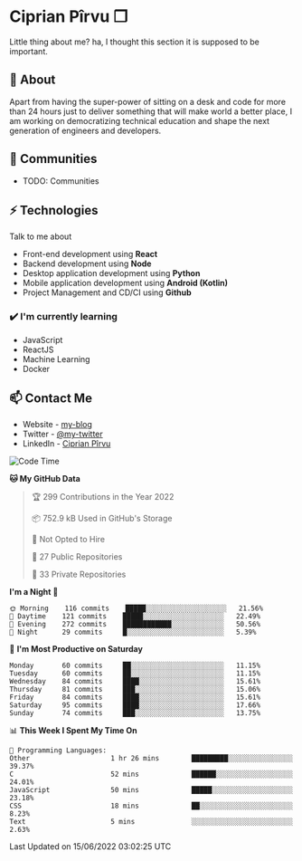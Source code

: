 # Ciprian Pîrvu ❐

Little thing about me? ha, I thought this section it is supposed to be important.

## 🧐 About

Apart from having the super-power of sitting on a desk and code for more than 24 hours just to deliver something that will make world a better place, I am working on democratizing technical education and shape the next generation of engineers and developers.

## 👯 Communities

-   TODO: Communities

## ⚡ Technologies

Talk to me about

-   Front-end development using **React**
-   Backend development using **Node**
-   Desktop application development using **Python**
-   Mobile application development using **Android (Kotlin)**
-   Project Management and CD/CI using **Github**

### ✔️ I'm currently learning

-   JavaScript
-   ReactJS
-   Machine Learning
-   Docker

## 📫 Contact Me

-   Website - [my-blog]()
-   Twitter - [@my-twitter]()
-   LinkedIn - [Ciprian Pîrvu](https://www.linkedin.com/in/p%C3%AErvu-ciprian-cristian-4415991b1/)

<!--START_SECTION:waka-->
![Code Time](http://img.shields.io/badge/Code%20Time-1%2C237%20hrs%203%20mins-blue)

**🐱 My GitHub Data** 

> 🏆 299 Contributions in the Year 2022
 > 
> 📦 752.9 kB Used in GitHub's Storage 
 > 
> 🚫 Not Opted to Hire
 > 
> 📜 27 Public Repositories 
 > 
> 🔑 33 Private Repositories  
 > 
**I'm a Night 🦉** 

```text
🌞 Morning    116 commits    █████░░░░░░░░░░░░░░░░░░░░   21.56% 
🌆 Daytime    121 commits    █████░░░░░░░░░░░░░░░░░░░░   22.49% 
🌃 Evening    272 commits    ████████████░░░░░░░░░░░░░   50.56% 
🌙 Night      29 commits     █░░░░░░░░░░░░░░░░░░░░░░░░   5.39%

```
📅 **I'm Most Productive on Saturday** 

```text
Monday       60 commits     ██░░░░░░░░░░░░░░░░░░░░░░░   11.15% 
Tuesday      60 commits     ██░░░░░░░░░░░░░░░░░░░░░░░   11.15% 
Wednesday    84 commits     ████░░░░░░░░░░░░░░░░░░░░░   15.61% 
Thursday     81 commits     ███░░░░░░░░░░░░░░░░░░░░░░   15.06% 
Friday       84 commits     ████░░░░░░░░░░░░░░░░░░░░░   15.61% 
Saturday     95 commits     ████░░░░░░░░░░░░░░░░░░░░░   17.66% 
Sunday       74 commits     ███░░░░░░░░░░░░░░░░░░░░░░   13.75%

```


📊 **This Week I Spent My Time On** 

```text
💬 Programming Languages: 
Other                    1 hr 26 mins        █████████░░░░░░░░░░░░░░░░   39.37% 
C                        52 mins             ██████░░░░░░░░░░░░░░░░░░░   24.01% 
JavaScript               50 mins             █████░░░░░░░░░░░░░░░░░░░░   23.18% 
CSS                      18 mins             ██░░░░░░░░░░░░░░░░░░░░░░░   8.23% 
Text                     5 mins              ░░░░░░░░░░░░░░░░░░░░░░░░░   2.63%

```


 Last Updated on 15/06/2022 03:02:25 UTC
<!--END_SECTION:waka-->
